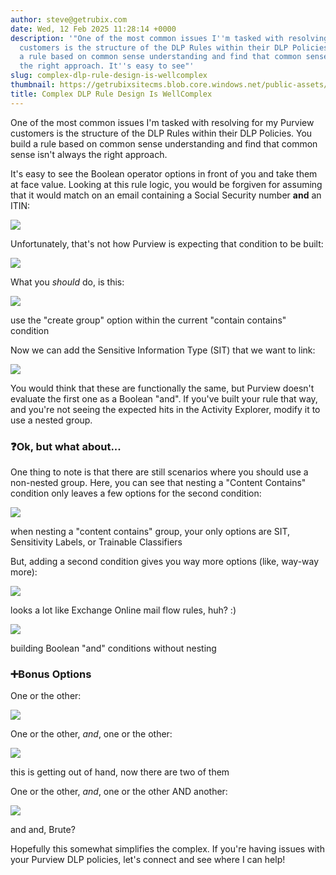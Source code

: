 ```yaml
---
author: steve@getrubix.com
date: Wed, 12 Feb 2025 11:28:14 +0000
description: '"One of the most common issues I''m tasked with resolving for my Purview
  customers is the structure of the DLP Rules within their DLP Policies. You build
  a rule based on common sense understanding and find that common sense isn''t always
  the right approach. It''s easy to see"'
slug: complex-dlp-rule-design-is-wellcomplex
thumbnail: https://getrubixsitecms.blob.core.windows.net/public-assets/content/v1/logo512.png
title: Complex DLP Rule Design Is WellComplex
---
```


One of the most common issues I'm tasked with resolving for my Purview customers is the structure of the DLP Rules within their DLP Policies. You build a rule based on common sense understanding and find that common sense isn't always the right approach.

It's easy to see the Boolean operator options in front of you and take them at face value. Looking at this rule logic, you would be forgiven for assuming that it would match on an email containing a Social Security number **and** an ITIN:

![](https://getrubixsitecms.blob.core.windows.net/public-assets/content/v1/5dd365a31aa1fd743bc30b8e/ff844dbe-0275-4387-932e-ac349db6b112/blog1.jpg)

Unfortunately, that's not how Purview is expecting that condition to be built:

![](https://getrubixsitecms.blob.core.windows.net/public-assets/content/v1/5dd365a31aa1fd743bc30b8e/9284562b-6ce1-4990-b317-37c61ffe99ea/blog2.jpg)

What you _should_ do, is this:

![](https://getrubixsitecms.blob.core.windows.net/public-assets/content/v1/5dd365a31aa1fd743bc30b8e/bd4ea657-6fe3-4904-a1c1-f88467713657/blog3.jpg)

use the "create group" option within the current "contain contains" condition

Now we can add the Sensitive Information Type (SIT) that we want to link:

![](https://getrubixsitecms.blob.core.windows.net/public-assets/content/v1/5dd365a31aa1fd743bc30b8e/ac15ff3d-1e12-4c10-8bba-d82823d47db3/blog4.jpg)

You would think that these are functionally the same, but Purview doesn't evaluate the first one as a Boolean "and". If you've built your rule that way, and you're not seeing the expected hits in the Activity Explorer, modify it to use a nested group.

### ❓Ok, but what about...

One thing to note is that there are still scenarios where you should use a non-nested group. Here, you can see that nesting a "Content Contains" condition only leaves a few options for the second condition:

![](https://getrubixsitecms.blob.core.windows.net/public-assets/content/v1/5dd365a31aa1fd743bc30b8e/678bd76b-0e37-4f2e-a4b3-d77ee181783d/blog5.jpg)

when nesting a "content contains" group, your only options are SIT, Sensitivity Labels, or Trainable Classifiers

But, adding a second condition gives you way more options (like, way-way more):

![](https://getrubixsitecms.blob.core.windows.net/public-assets/content/v1/5dd365a31aa1fd743bc30b8e/76f2ed39-fc95-4415-8d9f-031dcba294bc/blog6.jpg)

looks a lot like Exchange Online mail flow rules, huh? :)

![](https://getrubixsitecms.blob.core.windows.net/public-assets/content/v1/5dd365a31aa1fd743bc30b8e/0c77458b-b881-4d8b-ae2c-2395409477f3/blog7.jpg)

building Boolean "and" conditions without nesting

### ➕Bonus Options

One or the other:

![](https://getrubixsitecms.blob.core.windows.net/public-assets/content/v1/5dd365a31aa1fd743bc30b8e/06df4610-0154-487d-a8be-045a7e3539f5/blog8.jpg)

One or the other, _and_, one or the other:

![](https://getrubixsitecms.blob.core.windows.net/public-assets/content/v1/5dd365a31aa1fd743bc30b8e/7e913585-7392-442e-bb31-7a51f3123b03/blog9.jpg)

this is getting out of hand, now there are two of them

One or the other, _and_, one or the other AND another:

![](https://getrubixsitecms.blob.core.windows.net/public-assets/content/v1/5dd365a31aa1fd743bc30b8e/4efc4e08-5e3e-4da8-a542-56be7d6f2114/blog10.jpg)

and and, Brute?

Hopefully this somewhat simplifies the complex. If you're having issues with your Purview DLP policies, let's connect and see where I can help!